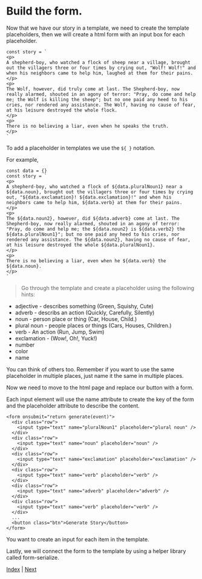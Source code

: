 # Build the form.

Now that we have our story in a template, we need to create the template
placeholders, then we will create a html form with an input box for each
placeholder.

```
const story = `
<p>
A shepherd-boy, who watched a flock of sheep near a village, brought out the villagers three or four times by crying out, "Wolf! Wolf!" and when his neighbors came to help him, laughed at them for their pains.
</p>
<p>
The Wolf, however, did truly come at last. The Shepherd-boy, now really alarmed, shouted in an agony of terror: "Pray, do come and help me; the Wolf is killing the sheep"; but no one paid any heed to his cries, nor rendered any assistance. The Wolf, having no cause of fear, at his leisure destroyed the whole flock.
</p>
<p>
There is no believing a liar, even when he speaks the truth.
</p>
`
```

To add a placeholder in templates we use the `${ }` notation.

For example,

```
const data = {}
const story = `
<p>
A shepherd-boy, who watched a flock of ${data.pluralNoun1} near a ${data.noun}, brought out the villagers three or four times by crying out, "${data.exclamation}! ${data.exclamation}!" and when his neighbors came to help him, ${data.verb} at them for their pains.
</p>
<p>
The ${data.noun2}, however, did ${data.adverb} come at last. The Shepherd-boy, now really alarmed, shouted in an agony of terror: "Pray, do come and help me; the ${data.noun2} is ${data.verb2} the ${data.pluralNoun1}"; but no one paid any heed to his cries, nor rendered any assistance. The ${data.noun2}, having no cause of fear, at his leisure destroyed the whole ${data.pluralNoun1}.
</p>
<p>
There is no believing a liar, even when he ${data.verb} the ${data.noun}.
</p>
`
```

> Go through the template and create a placeholder using the following hints:

* adjective - describes something (Green, Squishy, Cute)
* adverb - describs an action (Quickly, Carefully, Silently)
* noun - person place or thing (Car, House, Child.)
* plural noun - people places or things (Cars, Houses, Children.)
* verb - An action (Run, Jump, Swim)
* exclamation - (Wow!, Oh!, Yuck!)
* number
* color
* name

You can think of others too. Remember if you want to use the same placeholder in
multiple places, just name it the same in multiple places.

Now we need to move to the html page and replace our button with a form.

Each input element will use the name attribute to create the key of the form
and the placeholder attribute to describe the content.

```
<form onsubmit="return generate(event)">
  <div class="row">
    <input type="text" name="pluralNoun1" placeholder="plural noun" />
  </div>
  <div class="row">
    <input type="text" name="noun" placeholder="noun" />
  </div>
  <div class="row">
    <input type="text" name="exclamation" placeholder="exclamation" />
  </div>
  <div class="row">
    <input type="text" name="verb" placeholder="verb" />
  </div>
  <div class="row">
    <input type="text" name="adverb" placeholder="adverb" />
  </div>
  <div class="row">
    <input type="text" name="verb" placeholder="verb" />
  </div>
  ...
  <button class="btn">Generate Story</button>
</form>
```

You want to create an input for each item in the template.

Lastly, we will connect the form to the template by using a helper library called
form-serialize.

[Index](.) | [Next](3)
